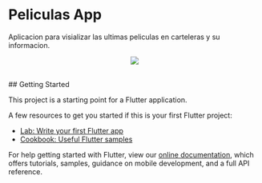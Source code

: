 # Peliculas App

Aplicacion para visializar las ultimas peliculas en carteleras y su informacion.
<br>
<p align="center"><img src="https://usercontent.one/wp/www.raulferrergarcia.com/wp-content/uploads/2020/11/Google-flutter-logo.png" ></p>
<br>
## Getting Started

This project is a starting point for a Flutter application.

A few resources to get you started if this is your first Flutter project:

- [Lab: Write your first Flutter app](https://flutter.dev/docs/get-started/codelab)
- [Cookbook: Useful Flutter samples](https://flutter.dev/docs/cookbook)

For help getting started with Flutter, view our
[online documentation](https://flutter.dev/docs), which offers tutorials,
samples, guidance on mobile development, and a full API reference.
